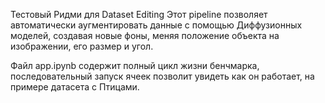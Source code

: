 

Тестовый Ридми для Dataset Editing
Этот pipeline позволяет автоматически аугментировать данные с помощью Диффузионных моделей, создавая новые фоны, меняя положение объекта на изображении, его размер и угол. 

Файл app.ipynb содержит полный цикл жизни бенчмарка, последовательный запуск ячеек позволит увидеть как он работает, на примере датасета с Птицами. 